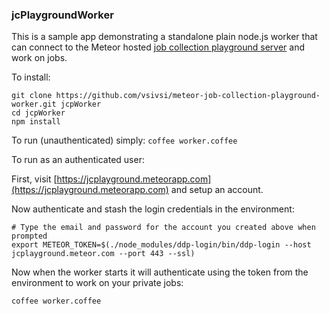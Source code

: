 ### jcPlaygroundWorker

This is a sample app demonstrating a standalone plain node.js worker that can connect to the Meteor hosted [job collection playground server](https://jcplayground.meteorapp.com) and work on jobs.

To install:

```
git clone https://github.com/vsivsi/meteor-job-collection-playground-worker.git jcpWorker
cd jcpWorker
npm install
```

To run (unauthenticated) simply: `coffee worker.coffee`

To run as an authenticated user:

First, visit [https://jcplayground.meteorapp.com](https://jcplayground.meteorapp.com) and setup an account.

Now authenticate and stash the login credentials in the environment:
```
# Type the email and password for the account you created above when prompted
export METEOR_TOKEN=$(./node_modules/ddp-login/bin/ddp-login --host jcplayground.meteor.com --port 443 --ssl)
```

Now when the worker starts it will authenticate using the token from the environment to work on your private jobs:
```
coffee worker.coffee
```
